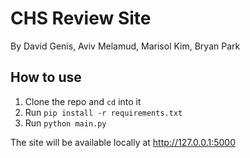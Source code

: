 # CHS Review Site
By David Genis, Aviv Melamud, Marisol Kim, Bryan Park

## How to use
1. Clone the repo and `cd` into it
2. Run `pip install -r requirements.txt`
3. Run `python main.py`

The site will be available locally at http://127.0.0.1:5000

